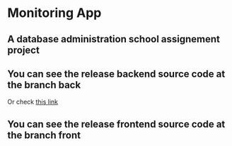 # Monitoring App
## A database administration school assignement project
## You can see the release backend source code at the branch back
Or check [this link](https://github.com/hajarakotozafy/monitoring-app/tree/back)

## You can see the release frontend source code at the branch front